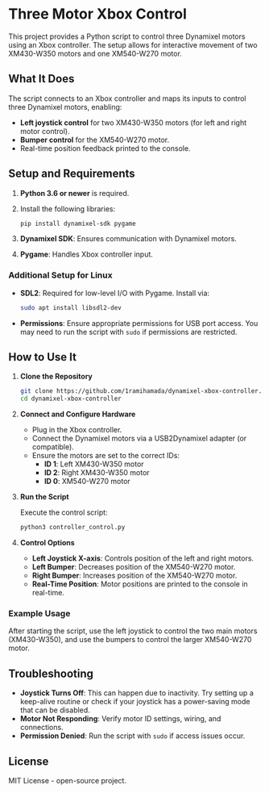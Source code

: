 # Three Motor Xbox Control

This project provides a Python script to control three Dynamixel motors using an Xbox controller. The setup allows for interactive movement of two XM430-W350 motors and one XM540-W270 motor.

## What It Does

The script connects to an Xbox controller and maps its inputs to control three Dynamixel motors, enabling:
- **Left joystick control** for two XM430-W350 motors (for left and right motor control).
- **Bumper control** for the XM540-W270 motor.
- Real-time position feedback printed to the console.

## Setup and Requirements

1. **Python 3.6 or newer** is required.
2. Install the following libraries:

    ```bash
    pip install dynamixel-sdk pygame
    ```

3. **Dynamixel SDK**: Ensures communication with Dynamixel motors.
4. **Pygame**: Handles Xbox controller input.

### Additional Setup for Linux

- **SDL2**: Required for low-level I/O with Pygame. Install via:

    ```bash
    sudo apt install libsdl2-dev
    ```

- **Permissions**: Ensure appropriate permissions for USB port access. You may need to run the script with `sudo` if permissions are restricted.

## How to Use It

1. **Clone the Repository**

    ```bash
    git clone https://github.com/1ramihamada/dynamixel-xbox-controller.git
    cd dynamixel-xbox-controller
    ```

2. **Connect and Configure Hardware**

    - Plug in the Xbox controller.
    - Connect the Dynamixel motors via a USB2Dynamixel adapter (or compatible).
    - Ensure the motors are set to the correct IDs:
      - **ID 1**: Left XM430-W350 motor
      - **ID 2**: Right XM430-W350 motor
      - **ID 0**: XM540-W270 motor

3. **Run the Script**

    Execute the control script:

    ```bash
    python3 controller_control.py
    ```

4. **Control Options**

    - **Left Joystick X-axis**: Controls position of the left and right motors.
    - **Left Bumper**: Decreases position of the XM540-W270 motor.
    - **Right Bumper**: Increases position of the XM540-W270 motor.
    - **Real-Time Position**: Motor positions are printed to the console in real-time.

### Example Usage

After starting the script, use the left joystick to control the two main motors (XM430-W350), and use the bumpers to control the larger XM540-W270 motor.

## Troubleshooting

- **Joystick Turns Off**: This can happen due to inactivity. Try setting up a keep-alive routine or check if your joystick has a power-saving mode that can be disabled.
- **Motor Not Responding**: Verify motor ID settings, wiring, and connections.
- **Permission Denied**: Run the script with `sudo` if access issues occur.

## License

MIT License - open-source project.
